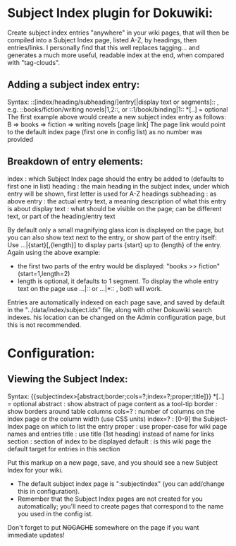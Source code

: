 Subject Index plugin for Dokuwiki:
====================
Create subject index entries "anywhere" in your wiki pages, that will then be compiled into a Subject Index page, listed A-Z, by headings, then entries/links. I personally find that this well replaces tagging... and generates a much more useful, readable index at the end, when compared with "tag-clouds".

Adding a subject index entry:
-----------------------------
Syntax: ::[index/heading/subheading/]entry[|display text or segments]:: , e.g. ::books/fiction/writing novels|1,2::, or ::1/book/binding|1::
 *[..] = optional
The first example above would create a new subject index entry as follows:
B => books => fiction => writing novels [page link]
The page link would point to the default index page (first one in config list) as no number was provided

Breakdown of entry elements:
----------------------------
index           : which Subject Index page should the entry be added to (defaults to first one in list)
heading         : the main heading in the subject index, under which entry will be shown, first letter is used for A-Z headings
subheading      : as above
entry           : the actual entry text, a meaning description of what this entry is about
display text    : what should be visible on the page; can be different text, or part of the heading/entry text

By default only a small magnifying glass icon is displayed on the page, but you can also show text next to the entry, or show part of the entry itself:
Use ...|{start}[,{length}] to display parts {start} up to {length} of the entry.
Again using the above example:
- the first two parts of the entry would be displayed: "books >> fiction" (start=1,length=2)
- length is optional, it defaults to 1 segment.
To display the whole entry text on the page use ...|:: or ...|*:: , both will work.

Entries are automatically indexed on each page save, and saved by default in the "../data/index/subject.idx" file, along with other Dokuwiki search indexes.  his location can be changed on the Admin configuration page, but this is not recommended.

Configuration:
==============
Viewing the Subject Index:
--------------------------
Syntax: {{subjectindex>[abstract;border;cols=?;index=?;proper;title]}}
 *[..] = optional
abstract : show abstract of page content as a tool-tip
border   : show borders around table columns
cols=?   : number of columns on the index page or the column width (use CSS units)
index=?  : [0-9] the Subject-Index page on which to list the entry
proper   : use proper-case for wiki page names and entries
title    : use title (1st heading) instead of name for links
section  : section of index to be displayed
default  : is this wiki page the default target for entries in this section

Put this markup on a new page, save, and you should see a new Subject Index for your wiki.
- The default subject index page is ":subjectindex" (you can add/change this in configuration).
- Remember that the Subject Index pages are not created for you automatically; you'll need to create pages that correspond to the name you used in the config ist.

Don't forget to put ~~NOCACHE~~ somewhere on the page if you want immediate updates!